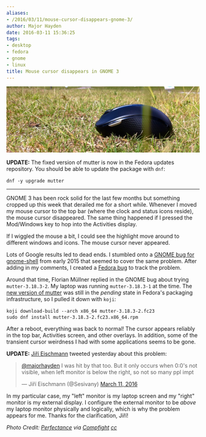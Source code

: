 ```yaml
---
aliases:
- /2016/03/11/mouse-cursor-disappears-gnome-3/
author: Major Hayden
date: 2016-03-11 15:36:25
tags:
- desktop
- fedora
- gnome
- linux
title: Mouse cursor disappears in GNOME 3
---
```


![mouse_photo]

**UPDATE:** The fixed version of mutter is now in the Fedora updates repository. You should be able to update the package with `dnf`:

```
dnf -y upgrade mutter
```


* * *

GNOME 3 has been rock solid for the last few months but something cropped up this week that derailed me for a short while. Whenever I moved my mouse cursor to the top bar (where the clock and status icons reside), the mouse cursor disappeared. The same thing happened if I pressed the Mod/Windows key to hop into the Activities display.

If I wiggled the mouse a bit, I could see the highlight move around to different windows and icons. The mouse cursor never appeared.

Lots of Google results led to dead ends. I stumbled onto a [GNOME bug for gnome-shell][1] from early 2015 that seemed to cover the same problem. After adding in my comments, I created a [Fedora bug][2] to track the problem.

Around that time, Florian Müllner replied in the GNOME bug about trying `mutter-3.18.3-2`. My laptop was running `mutter-3.18.3-1` at the time. The [new version of mutter][3] was still in the _pending_ state in Fedora's packaging infrastructure, so I pulled it down with `koji`:

```
koji download-build --arch x86_64 mutter-3.18.3-2.fc23
sudo dnf install mutter-3.18.3-2.fc23.x86_64.rpm
```


After a reboot, everything was back to normal! The cursor appears reliably in the top bar, Activities screen, and other overlays. In addition, some of the transient cursor weirdness I had with some applications seems to be gone.

**UPDATE:** [Jiří Eischmann][4] tweeted yesterday about this problem:

<blockquote class="twitter-tweet tw-align-center" data-width="500">
  <p lang="en" dir="ltr">
    <a href="https://twitter.com/majorhayden">@majorhayden</a> I was hit by that too. But it only occurs when 0:0's not visible, when left monitor is below the right, so not so many ppl impt
  </p>

  <p>
    &mdash; Jiří Eischmann (@Sesivany) <a href="https://twitter.com/Sesivany/status/708320143730933760">March 11, 2016</a>
  </p>
</blockquote>



In my particular case, my "left" monitor is my laptop screen and my "right" monitor is my external display. I configure the external monitor to be _above_ my laptop monitor physically and logically, which is why the problem appears for me. Thanks for the clarification, Jiří!

_Photo Credit: [Perfectance][5] via [Compfight][6] [cc][7]_

 [1]: https://bugzilla.gnome.org/show_bug.cgi?id=746594
 [2]: https://bugzilla.redhat.com/show_bug.cgi?id=1316957
 [3]: https://bodhi.fedoraproject.org/updates/FEDORA-2016-30ef48bcb6
 [4]: https://twitter.com/Sesivany
 [5]: https://www.flickr.com/photos/77395664@N00/7575830232/
 [6]: http://compfight.com
 [7]: https://creativecommons.org/licenses/by-nc-sa/2.0/
 [mouse_photo]: /wp-content/uploads/2016/03/7575830232_19678e9d5c_b-e1457710296562.jpg